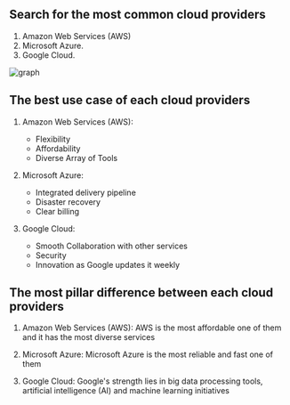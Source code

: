 ## Search for the most common cloud providers ##

1. Amazon Web Services (AWS)
2. Microsoft Azure.
3. Google Cloud.

![graph](https://lh5.googleusercontent.com/5z-2nJ11JcwHEBRr2sFr2tSihVgc_SNp1_lLxn-_OQwySXWjDn50LYqVkKia58S9yart3zaN3V53kJcTSNVHtTmqsvBl6SEwRHdbJ5l8Z2dTmwkq_ybV2iXrXt3dmmJ9eSf_1WfQ)


## The best use case of each cloud providers  ##

1. Amazon Web Services (AWS):
    - Flexibility 
    - Affordability
    - Diverse Array of Tools

2. Microsoft Azure:
    - Integrated delivery pipeline
    - Disaster recovery
    - Clear billing

3. Google Cloud:
    - Smooth Collaboration with other services
    - Security
    - Innovation as Google updates it weekly


## The most pillar difference between each cloud providers 

1. Amazon Web Services (AWS):
AWS is the most affordable one of them and it has the most diverse services

2. Microsoft Azure:
Microsoft Azure is the most reliable and fast one of them

3. Google Cloud:
Google's strength lies in big data processing tools, artificial intelligence (AI) and machine learning initiatives
